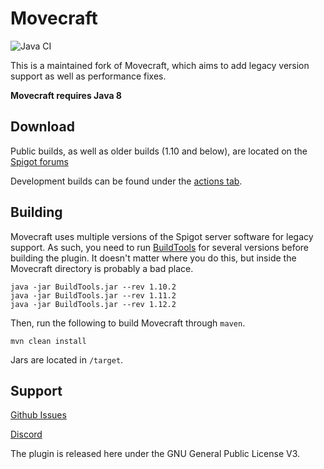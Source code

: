 Movecraft
======
![Java CI](https://github.com/APDevTeam/Movecraft/workflows/Java%20CI/badge.svg?branch=master)

This is a maintained fork of Movecraft, which aims to add legacy version support as well as performance fixes.

**Movecraft requires Java 8**

## Download

Public builds, as well as older builds (1.10 and below), are located on the [Spigot forums](https://www.spigotmc.org/resources/movecraft.31321/)

Development builds can be found under the [actions tab](https://github.com/APDevTeam/Movecraft/actions?query=workflow%3A%22Java+CI%22).

## Building
Movecraft uses multiple versions of the Spigot server software for legacy support. As such, you need to run [BuildTools](https://www.spigotmc.org/wiki/buildtools/) for several versions before building the plugin. It doesn't matter where you do this, but inside the Movecraft directory is probably a bad place.

```
java -jar BuildTools.jar --rev 1.10.2
java -jar BuildTools.jar --rev 1.11.2
java -jar BuildTools.jar --rev 1.12.2
```

Then, run the following to build Movecraft through `maven`.
```
mvn clean install
```
Jars are located in `/target`.

## Support
[Github Issues](https://github.com/apdevteam/movecraft/issues)

[Discord](http://bit.ly/JoinAP-Dev)

The plugin is released here under the GNU General Public License V3. 
